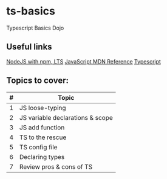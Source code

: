 # ts-basics
Typescript Basics Dojo

## Useful links
[NodeJS with npm, LTS](https://nodejs.org/en/download/)
[JavaScript MDN Reference](https://developer.mozilla.org/en-US/docs/Web/javascript)
[Typescript](https://www.typescriptlang.org/)

## Topics to cover:
|#|Topic|
|---:|---------------------------|
|1| JS loose-typing |
|2| JS variable declarations & scope |
|3| JS add function |
|4| TS to the rescue |
|5| TS config file|
|6| Declaring types |
|7| Review pros & cons of TS|